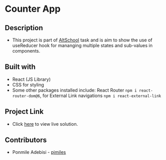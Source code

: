 # Counter App

## Description
* This project is part of [AltSchool](https://www.altschoolafrica.com/) task and is aim to show the use of useReducer hook for mananging multiple states and sub-values in components. 

## Built with
* React (JS Library)
* CSS for styling
* Some other packages installed include: React Router `npm i react-router-dom@6`, for External Link navigations `npm i react-external-link`

## Project Link
* Click [here](https://pjmiles-counter.vercel.app/) to view live solution.

## Contributors
* Ponmile Adebisi - [pjmiles](https://github.com/pjmiles)


